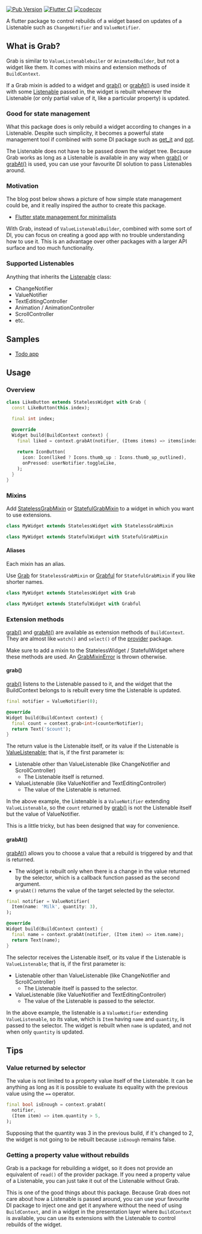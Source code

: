 [![Pub Version](https://img.shields.io/pub/v/grab)](https://pub.dev/packages/grab)
[![Flutter CI](https://github.com/kaboc/grab/workflows/Flutter%20CI/badge.svg)](https://github.com/kaboc/grab/actions)
[![codecov](https://codecov.io/gh/kaboc/grab/branch/main/graph/badge.svg?token=TW32ANXCA7)](https://codecov.io/gh/kaboc/grab)

A flutter package to control rebuilds of a widget based on updates of a Listenable
such as `ChangeNotifier` and `ValueNotifier`.

## What is Grab?

Grab is similar to `ValueListenablebuiler` or `AnimatedBuilder`, but not a widget like them.
It comes with mixins and extension methods of `BuildContext`.

If a Grab mixin is added to a widget and [grab()][grab] or [grabAt()][grabAt] is used inside
it with some [Listenable][Listenable] passed in, the widget is rebuilt whenever the Listenable
(or only partial value of it, like a particular property) is updated.

### Good for state management

What this package does is only rebuild a widget according to changes in a Listenable.
Despite such simplicity, it becomes a powerful state management tool if combined with
some DI package such as [get_it][get_it] and [pot][pot].

The Listenable does not have to be passed down the widget tree. Because Grab works as
long as a Listenable is available in any way when [grab()][grab] or [grabAt()][grabAt] is
used, you can use your favourite DI solution to pass Listenables around.

### Motivation

The blog post below shows a picture of how simple state management could be, and
it really inspired the author to create this package.

- [Flutter state management for minimalists](https://suragch.medium.com/flutter-state-management-for-minimalists-4c71a2f2f0c1)

With Grab, instead of `ValueListenableBuilder`, combined with some sort of DI, you can
focus on creating a good app with no trouble understanding how to use it. This is an
advantage over other packages with a larger API surface and too much functionality.

### Supported Listenables

Anything that inherits the [Listenable][Listenable] class:

- ChangeNotifier
- ValueNotifier
- TextEditingController
- Animation / AnimationController
- ScrollController
- etc.

## Samples

- [Todo app](https://github.com/kaboc/todo-with-grab)

## Usage

### Overview

```dart
class LikeButton extends StatelessWidget with Grab {
  const LikeButton(this.index);

  final int index;

  @override
  Widget build(BuildContext context) {
    final liked = context.grabAt(notifier, (Items items) => items[index].liked);
  
    return IconButton(
      icon: Icon(liked ? Icons.thumb_up : Icons.thumb_up_outlined),
      onPressed: userNotifier.toggleLike,
    );
  }
}
```

### Mixins

Add [StatelessGrabMixin][StatelessGrabMixin] or [StatefulGrabMixin][StatefulGrabMixin]
to a widget in which you want to use extensions.

```dart
class MyWidget extends StatelessWidget with StatelessGrabMixin
```

```dart
class MyWidget extends StatefulWidget with StatefulGrabMixin
```

#### Aliases

Each mixin has an alias.

Use [Grab][Grab-mixin] for `StatelessGrabMixin` or [Grabful][Grabful-mixin] for
`StatefulGrabMixin` if you like shorter names.

```dart
class MyWidget extends StatelessWidget with Grab
```

```dart
class MyWidget extends StatefulWidget with Grabful
```

### Extension methods

[grab()][grab] and [grabAt()][grabAt] are available as extension methods of `BuildContext`.
They are almost like `watch()` and `select()` of the [provider][provider] package.

Make sure to add a mixin to the StatelessWidget / StatefulWidget where these methods are used.
An [GrabMixinError][GrabMixinError] is thrown otherwise.

#### grab()

[grab()][grab] listens to the Listenable passed to it, and the widget that the BuildContext
belongs to is rebuilt every time the Listenable is updated.

```dart
final notifier = ValueNotifier(0);
```

```dart
@override
Widget build(BuildContext context) {
  final count = context.grab<int>(counterNotifier);
  return Text('$count');
}
```

The return value is the Listenable itself, or its value if the Listenable is
[ValueListenable][ValueListenable]; that is, if the first parameter is:

- Listenable other than ValueListenable (like ChangeNotifier and ScrollController)
    - The Listenable itself is returned.
- ValueListenable (like ValueNotifier and TextEditingController)
    - The value of the Listenable is returned.

In the above example, the Listenable is a `ValueNotifier` extending `ValueListenable`, so
the `count` returned by [grab()][grab] is not the Listenable itself but the value of ValueNotifier.

This is a little tricky, but has been designed that way for convenience.

#### grabAt()

[grabAt()][grabAt] allows you to choose a value that a rebuild is triggered by and that
is returned.

- The widget is rebuilt only when there is a change in the value returned by the selector,
  which is a callback function passed as the second argument.
- `grabAt()` returns the value of the target selected by the selector. 


```dart
final notifier = ValueNotifier(
  Item(name: 'Milk', quantity: 3),
);
```

```dart
@override
Widget build(BuildContext context) {
  final name = context.grabAt(notifier, (Item item) => item.name);
  return Text(name);
}
```

The selector receives the Listenable itself, or its value if the Listenable is `ValueListenable`;
that is, if the first parameter is:

- Listenable other than ValueListenable (like ChangeNotifier and ScrollController)
    - The Listenable itself is passed to the selector.
- ValueListenable (like ValueNotifier and TextEditingController)
    - The value of the Listenable is passed to the selector.

In the above example, the listenable is a `ValueNotifier` extending `ValueListenable`, so its
value, which is `Item` having `name` and `quantity`, is passed to the selector.
The widget is rebuilt when `name` is updated, and not when only `quantity` is updated.

## Tips

### Value returned by selector

The value is not limited to a property value itself of the Listenable. It can be anything as
long as it is possible to evaluate its equality with  the previous value using the `==` operator.

```dart
final bool isEnough = context.grabAt(
  notifier,
  (Item item) => item.quantity > 5,
);
```

Supposing that the quantity was 3 in the previous build, if it's changed to 2, the widget is
not going to be rebuilt because `isEnough` remains false.

### Getting a property value without rebuilds

Grab is a package for rebuilding a widget, so it does not provide an equivalent of `read()`
of the provider package. If you need a property value of a Listenable, you can just take it
out of the Listenable without Grab.

This is one of the good things about this package. Because Grab does not care about how
a Listenable is passed around, you can use your favourite DI package to inject one and
get it anywhere without the need of using `BuildContext`, and in a widget in the presentation
layer where `BuildContext` is available, you can use its extensions with the Listenable to
control rebuilds of the widget.

[StatelessGrabMixin]: https://pub.dev/documentation/grab/latest/grab/StatelessGrabMixin-mixin.html
[StatefulGrabMixin]: https://pub.dev/documentation/grab/latest/grab/StatefulGrabMixin-mixin.html
[Grab-mixin]: https://pub.dev/documentation/grab/latest/grab/Grab.html
[Grabful-mixin]: https://pub.dev/documentation/grab/latest/grab/Grabful.html
[GrabMixinError]: https://pub.dev/documentation/grab/latest/grab/GrabMixinError-class.html
[grab]: https://pub.dev/documentation/grab/latest/grab/GrabBuildContext/grab.html
[grabAt]: https://pub.dev/documentation/grab/latest/grab/GrabBuildContext/grabAt.html
[Listenable]: https://api.flutter.dev/flutter/foundation/Listenable-class.html
[ValueListenable]: https://api.flutter.dev/flutter/foundation/ValueListenable-class.html
[get_it]: https://pub.dev/packages/get_it
[pot]: https://pub.dev/packages/pot
[provider]: https://pub.dev/packages/provider
